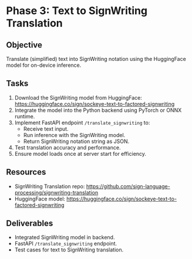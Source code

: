 # Phase 3: Text to SignWriting Translation

## Objective
Translate (simplified) text into SignWriting notation using the HuggingFace model for on-device inference.

## Tasks
1. Download the SignWriting model from HuggingFace:
   https://huggingface.co/sign/sockeye-text-to-factored-signwriting
2. Integrate the model into the Python backend using PyTorch or ONNX runtime.
3. Implement FastAPI endpoint `/translate_signwriting` to:
   - Receive text input.
   - Run inference with the SignWriting model.
   - Return SignWriting notation string as JSON.
4. Test translation accuracy and performance.
5. Ensure model loads once at server start for efficiency.

## Resources
- SignWriting Translation repo: https://github.com/sign-language-processing/signwriting-translation
- HuggingFace model: https://huggingface.co/sign/sockeye-text-to-factored-signwriting

## Deliverables
- Integrated SignWriting model in backend.
- FastAPI `/translate_signwriting` endpoint.
- Test cases for text to SignWriting translation.
